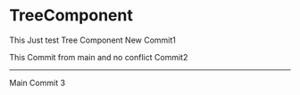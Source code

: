 # TreeComponent
This Just test Tree Component New Commit1

This Commit from main and no conflict Commit2


----
Main Commit 3